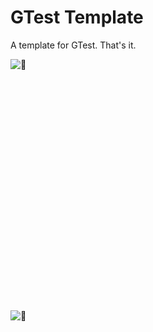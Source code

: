 # GTest Template

A template for GTest.
That's it.

![🤷](https://media.giphy.com/media/v1.Y2lkPTc5MGI3NjExMTU3bHN0cmlxdnRiYmU5ZzhmbGJvcGt1Y3J3a3pvY2t2a2x2eGYwdyZlcD12MV9pbnRlcm5hbF9naWZfYnlfaWQmY3Q9Zw/G5X63GrrLjjVK/giphy.gif)

<br>
<br>
<br>
<br>
<br>
<br>
<br>
<br>
<br>
<br>
<br>
<br>
<br>
<br>
<br>
<br>
<br>
<br>
<br>
<br>
<br>


![🤷](https://media.tenor.com/lCdfn3Yx-YAAAAAi/because-baby-animals-cute.gif)
